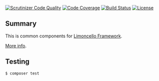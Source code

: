 [![Scrutinizer Code Quality](https://scrutinizer-ci.com/g/lolltec/limoncello-php-component-common/badges/quality-scommon.png?b=master)](https://scrutinizer-ci.com/g/lolltec/limoncello-php-component-common/?branch=master)
[![Code Coverage](https://scrutinizer-ci.com/g/lolltec/limoncello-php-component-common/badges/coverage.png?b=master)](https://scrutinizer-ci.com/g/lolltec/limoncello-php-component-common/?branch=master)
[![Build Status](https://travis-ci.org/lolltec/limoncello-php-component-common.svg?branch=master)](https://travis-ci.org/lolltec/limoncello-php-component-common)
[![License](https://img.shields.io/github/license/lolltec/limoncello-php-framework.svg)](https://packagist.org/packages/lolltec/limoncello-php-framework)

## Summary

This is common components for [Limoncello Framework](https://github.com/lolltec/limoncello-php-framework).

[More info](https://github.com/lolltec/limoncello-php-framework).

## Testing

```bash
$ composer test
```
